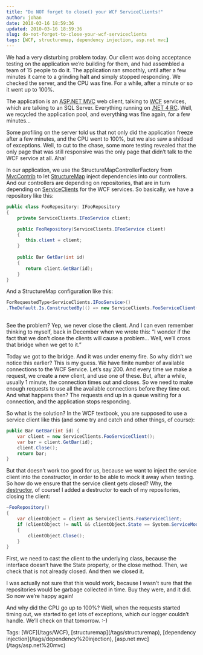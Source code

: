 ```yaml
---
title: "Do NOT forget to close() your WCF ServiceClients!"
author: johan
date: 2010-03-16 18:59:36
updated: 2010-03-16 18:59:36
slug: do-not-forget-to-close-your-wcf-serviceclients
tags: [WCF, structuremap, dependency injection, asp.net mvc]
---
```


We had a very disturbing problem today. Our client was doing acceptance testing on the application we’re building for them, and had assembled a team of 15 people to do it. The application ran smoothly, until after a few minutes it came to a grinding halt and simply stopped responding. We checked the server, and the CPU was fine. For a while, after a minute or so it went up to 100%.

The application is an [ASP.NET MVC](http://asp.net/mvc) web client, talking to [WCF](http://msdn.microsoft.com/en-us/netframework/aa663324.aspx "Windows Communication Foundation") services, which are talking to an SQL Server. Everything running on [.NET 4 RC](http://msdn.microsoft.com/en-us/vstudio/dd582936.aspx). Well, we recycled the application pool, and everything was fine again, for a few minutes… 

Some profiling on the server told us that not only did the application freeze after a few minutes, and the CPU went to 100%, but we also saw a shitload of exceptions. Well, to cut to the chase, some more testing revealed that the only page that was still responsive was the only page that didn’t talk to the WCF service at all. Aha!

In our application, we use the StructureMapControllerFactory from [MvcContrib](http://www.codeplex.com/MVCContrib) to let [StructureMap](http://structuremap.github.com/structuremap/index.html) inject dependencies into our controllers. And our controllers are depending on repositories, that are in turn depending on [ServiceClients](http://msdn.microsoft.com/en-us/library/ms735103.aspx) for the WCF services. So basically, we have a repository like this:
  

``` csharp 
public class FooRepository: IFooRepository
{
    private ServiceClients.IFooService client;

    public FooRepository(ServiceClients.IFooService client)
    {
       this.client = client;
    }
        
    public Bar GetBar(int id) 
    {
       return client.GetBar(id);
    }
}
```





And a StructureMap configuration like this:




``` csharp 
ForRequestedType<ServiceClients.IFooService>()
.TheDefault.Is.ConstructedBy(() => new ServiceClients.FooServiceClient());
            
```





See the problem? Yep, we never close the client. And I can even remember thinking to myself, back in December when we wrote this: “I wonder if the fact that we don’t close the clients will cause a problem… Well, we’ll cross that bridge when we get to it.”

Today we got to the bridge. And it was under enemy fire. So why didn’t we notice this earlier? This is my guess. We have finite number of available connections to the WCF Service. Let’s say 200. And every time we make a request, we create a new client, and use one of these. But, after a while, usually 1 minute, the connection times out and closes. So we need to make enough requests to use all the available connections before they time out. And what happens then? The requests end up in a queue waiting for a connection, and the application stops responding. 

So what is the solution? In the WCF textbook, you are supposed to use a service client like this (and some try and catch and other things, of course):




``` csharp 
public Bar GetBar(int id) {
    var client = new ServiceClients.FooServiceClient();
    var bar = client.GetBar(id);
    client.Close();
    return bar;
}
```





But that doesn’t work too good for us, because we want to inject the service client into the constructor, in order to be able to mock it away when testing. So how do we ensure that the service client gets closed? Why, the [destructor](http://www.c-sharpcorner.com/UploadFile/chandrahundigam/UnderstandingDestructors11192005021208AM/UnderstandingDestructors.aspx), of course! I added a destructor to each of my repositories, closing the client:




``` csharp 
~FooRepository()
{
    var clientObject = client as ServiceClients.FooServiceClient;
    if (clientObject != null && clientObject.State == System.ServiceModel.CommunicationState.Opened)
    {
        clientObject.Close();
    }
}
```





First, we need to cast the client to the underlying class, because the interface doesn’t have the State property, or the close method. Then, we check that is not already closed. And then we closed it.

I was actually not sure that this would work, because I wasn’t sure that the repositories would be garbage collected in time. Buy they were, and it did. So now we’re happy again! 

And why did the CPU go up to 100%? Well, when the requests started timing out, we started to get lots of exceptions, which our logger couldn’t handle. We’ll check on that tomorrow. :-)


<div style="padding-bottom: 0px; margin: 0px; padding-left: 0px; padding-right: 0px; display: inline; float: none; padding-top: 0px" id="scid:0767317B-992E-4b12-91E0-4F059A8CECA8:f7a17415-1f96-403f-9f29-84c0a676c5c4" class="wlWriterEditableSmartContent">Tags: [WCF](/tags/WCF), [structuremap](/tags/structuremap), [dependency injection](/tags/dependency%20injection), [asp.net mvc](/tags/asp.net%20mvc)</div>
